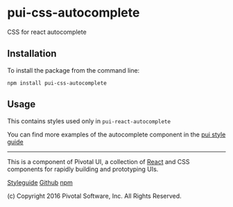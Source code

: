 # pui-css-autocomplete

CSS for react autocomplete



## Installation

To install the package from the command line:

```
npm install pui-css-autocomplete
```

## Usage

This contains styles used only in `pui-react-autocomplete`

You can find more examples of the autocomplete component in the [pui style guide](http://styleguide.pivotal.io/)


*****************************************

This is a component of Pivotal UI, a collection of [React](https://facebook.github.io/react/) and CSS components for rapidly building and prototyping UIs.

[Styleguide](http://styleguide.pivotal.io)
[Github](https://github.com/pivotal-cf/pivotal-ui)
[npm](https://www.npmjs.com/browse/keyword/pivotal%20ui%20modularized)

(c) Copyright 2016 Pivotal Software, Inc. All Rights Reserved.
